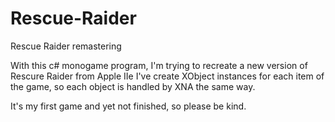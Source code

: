 # Rescue-Raider
Rescue Raider remastering

With this c# monogame program, I'm trying to recreate a new version of Rescure Raider from Apple IIe
I've create XObject instances for each item of the game, so each object is handled by XNA the same way.

It's my first game and yet not finished, so please be kind.
